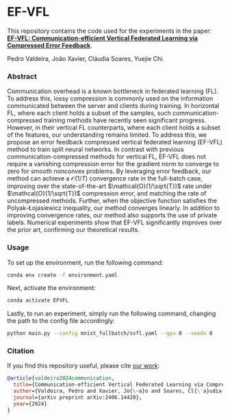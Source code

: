 # EF-VFL

This repository contains the code used for the experiments in the paper:  
**[EF-VFL: Communication-efficient Vertical Federated Learning via Compressed Error Feedback](https://arxiv.org/abs/2406.14420)**.

Pedro Valdeira, João Xavier, Cláudia Soares, Yuejie Chi.

### Abstract

Communication overhead is a known bottleneck in federated learning (FL). To address this, lossy compression is commonly used on the information communicated between the server and clients during training. In horizontal FL, where each client holds a subset of the samples, such communication-compressed training methods have recently seen significant progress. However, in their vertical FL counterparts, where each client holds a subset of the features, our understanding remains limited. To address this, we propose an error feedback compressed vertical federated learning (EF-VFL) method to train split neural networks. In contrast with previous communication-compressed methods for vertical FL, EF-VFL does not require a vanishing compression error for the gradient norm to converge to zero for smooth nonconvex problems. By leveraging error feedback, our method can achieve a $\mathcal{O}(1/T)$ convergence rate in the full-batch case, improving over the state-of-the-art $\mathcal{O}(1/\sqrt{T})$ rate under $\mathcal{O}(1/\sqrt{T})$ compression error, and matching the rate of uncompressed methods. Further, when the objective function satisfies the Polyak-Łojasiewicz inequality, our method converges linearly. In addition to improving convergence rates, our method also supports the use of private labels. Numerical experiments show that EF-VFL significantly improves over the prior art, confirming our theoretical results.

### Usage

To set up the environment, run the following command:

```bash
conda env create -f environment.yaml
```

Next, activate the environment:

```bash
conda activate EFVFL
```

Lastly, to run an experiment, simply run the following command, changing the path to the config file accordingly:

```bash
python main.py --config mnist_fullbatch/svfl.yaml --gpu 0 --seeds 0
```

### Citation

If you find this repository useful, please cite [our work](https://arxiv.org/abs/2406.14420):

```bibtex
@article{valdeira2024communication,
  title={Communication-efficient Vertical Federated Learning via Compressed Error Feedback},
  author={Valdeira, Pedro and Xavier, Jo{\~a}o and Soares, Cl{\'a}udia and Chi, Yuejie},
  journal={arXiv preprint arXiv:2406.14420},
  year={2024}
}
```